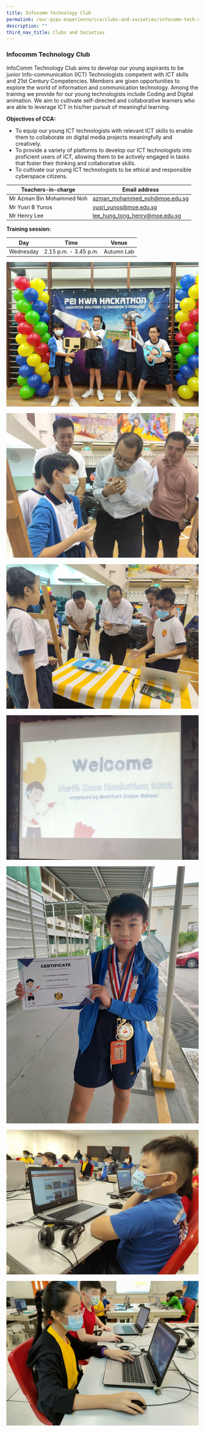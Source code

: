 ```yaml
---
title: Infocomm Technology Club
permalink: /our-gsps-experience/cca/clubs-and-societies/infocomm-tech-club/
description: ""
third_nav_title: Clubs and Societies
---
```

### **Infocomm Technology Club**
InfoComm Technology Club aims to develop our young aspirants to be junior Info-communication (ICT) Technologists competent with ICT skills and 21st Century Competencies. Members are given opportunities to explore the world of information and communication technology. Among the training we provide for our young technologists include Coding and Digital animation. We aim to cultivate self-directed and collaborative learners who are able to leverage ICT in his/her pursuit of meaningful learning.

**Objectives of CCA:**
*   To equip our young ICT technologists with relevant ICT skills to enable them to collaborate on digital media projects meaningfully and creatively.&nbsp;&nbsp;
*   To provide a variety of platforms to develop our ICT technologists into proficient users of ICT, allowing them to be actively engaged in tasks that foster their thinking and collaborative skills.&nbsp;
*   To cultivate our young ICT technologists to be ethical and responsible cyberspace citizens.


| Teachers-in-charge | Email address | 
| -------- | -------- | 
| Mr Azman Bin Mohammed Noh    | azman_mohammed_noh@moe.edu.sg     | 
| Mr Yusri B Yunos   | yusri_yunos@moe.edu.sg     | 
| Mr Henry Lee    | lee_hung_tong_henry@moe.edu.sg   | 

**Training session:**


| Day | Time | Venue |
| -------- | -------- | -------- |
| Wednesday     | 2.15 p.m. - 3.45 p.m.     | Autumn Lab     |

![](/images/Infocomm%20Technology%20Club/hackathon@peihwa1.jpg)

![](/images/Infocomm%20Technology%20Club/hackathon@peihwa2.jpg)

![](/images/Infocomm%20Technology%20Club/hackathon@peihwa3.jpg)


![](/images/Infocomm%20Technology%20Club/hackathon@mjs.jpg)

![](/images/Infocomm%20Technology%20Club/hackathon@mjs2.jpg)

![](/images/Infocomm%20Technology%20Club/itc1.jpg)

![](/images/Infocomm%20Technology%20Club/itc3.jpg)

